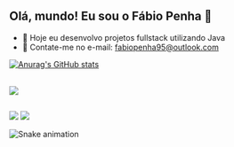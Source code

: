 ## Olá, mundo! Eu sou o Fábio Penha 👋

- 🔭 Hoje eu desenvolvo projetos fullstack utilizando Java
- 💬 Contate-me no e-mail: fabiopenha95@outlook.com
          
[![Anurag's GitHub stats](https://github-readme-stats.vercel.app/api?username=fabiopenha&include_all_commits=true&show_icons=true&theme=dracula)](https://github.com/fabiopenha/fabiopenha/blob/master/README.md)

<div style="display: inline_block"><br>
  <img align="center" src="https://skills.thijs.gg/icons?i=java,js,ts,nodejs,react,postgres,mysql&theme=dark" />
</div>



  ##
  
  <div> 
   
  <a href = "mailto:fabiopenha95@outlook.com"><img src="https://img.shields.io/badge/Microsoft_Outlook-0078D4?style=for-the-badge&logo=microsoft-outlook&logoColor=white" target="_blank"></a>
  <a href="https://www.linkedin.com/in/fabio-penha/" target="_blank"><img src="https://img.shields.io/badge/-LinkedIn-%230077B5?style=for-the-badge&logo=linkedin&logoColor=white" target="_blank"></a> 
</div>

![Snake animation](https://github.com/fabiopenha/fabiopenha/blob/output/github-contribution-grid-snake.svg)
